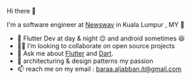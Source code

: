 Hi there 👋

I'm a software engineer at [Newswav](https://newswav.com) in Kuala Lumpur , MY 🌆


- 👀  Flutter Dev at day & night 😌 and android sometimes 😆
- 🧑‍💻 I’m looking to collaborate on open source projects
- 💬 Ask me about [Flutter](https://flutter.dev) and [Dart](https://dart.dev).
- 🌱 architecturing & design patterns my passion 
- 📫  reach me on my email : baraa.aljabban.it@gmail.com 


<!---
baraaaljabban/baraaaljabban is a ✨ special ✨ repository because its `README.md` (this file) appears on your GitHub profile.
You can click the Preview link to take a look at your changes.
--->
